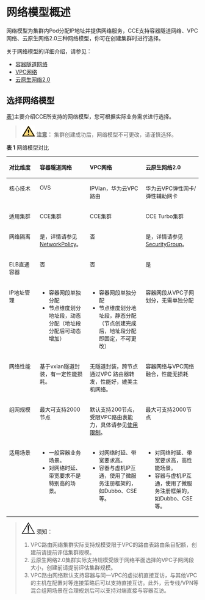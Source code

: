 # 网络模型概述<a name="cce_01_0281"></a>

网络模型为集群内Pod分配IP地址并提供网络服务，CCE支持容器隧道网络、VPC网络、云原生网络2.0三种网络模型，你可在创建集群时进行选择。

关于网络模型的详细介绍，请参见：

-   [容器隧道网络](容器隧道网络.md)
-   [VPC网络](VPC网络.md)
-   [云原生网络2.0](云原生网络2-0.md)

## 选择网络模型<a name="section15922428693"></a>

[表1](#zh-cn_topic_0146398798_table715802210336)主要介绍CCE所支持的网络模型，您可根据实际业务需求进行选择。

>![](public_sys-resources/icon-caution.gif) **注意：** 
>集群创建成功后，网络模型不可更改，请谨慎选择。

**表 1**  网络模型对比

<a name="zh-cn_topic_0146398798_table715802210336"></a>
<table><thead align="left"><tr id="zh-cn_topic_0146398798_row015822213316"><th class="cellrowborder" valign="top" width="15.951595159515952%" id="mcps1.2.5.1.1"><p id="zh-cn_topic_0146398798_p1715813225335"><a name="zh-cn_topic_0146398798_p1715813225335"></a><a name="zh-cn_topic_0146398798_p1715813225335"></a><strong id="zh-cn_topic_0146398798_b18239648143919"><a name="zh-cn_topic_0146398798_b18239648143919"></a><a name="zh-cn_topic_0146398798_b18239648143919"></a>对比维度</strong></p>
</th>
<th class="cellrowborder" valign="top" width="26.082608260826078%" id="mcps1.2.5.1.2"><p id="zh-cn_topic_0146398798_p1015919220339"><a name="zh-cn_topic_0146398798_p1015919220339"></a><a name="zh-cn_topic_0146398798_p1015919220339"></a><strong id="zh-cn_topic_0146398798_b129018364392"><a name="zh-cn_topic_0146398798_b129018364392"></a><a name="zh-cn_topic_0146398798_b129018364392"></a>容器隧道网络</strong></p>
</th>
<th class="cellrowborder" valign="top" width="29.022902290229023%" id="mcps1.2.5.1.3"><p id="zh-cn_topic_0146398798_p5158192253312"><a name="zh-cn_topic_0146398798_p5158192253312"></a><a name="zh-cn_topic_0146398798_p5158192253312"></a><strong id="zh-cn_topic_0146398798_b12902173623916"><a name="zh-cn_topic_0146398798_b12902173623916"></a><a name="zh-cn_topic_0146398798_b12902173623916"></a>VPC网络</strong></p>
</th>
<th class="cellrowborder" valign="top" width="28.942894289428946%" id="mcps1.2.5.1.4"><p id="zh-cn_topic_0146398798_p13620427132519"><a name="zh-cn_topic_0146398798_p13620427132519"></a><a name="zh-cn_topic_0146398798_p13620427132519"></a><strong id="b118445931714"><a name="b118445931714"></a><a name="b118445931714"></a>云原生网络2.0</strong></p>
</th>
</tr>
</thead>
<tbody><tr id="zh-cn_topic_0146398798_row3364165414382"><td class="cellrowborder" valign="top" width="15.951595159515952%" headers="mcps1.2.5.1.1 "><p id="zh-cn_topic_0146398798_p7365105418387"><a name="zh-cn_topic_0146398798_p7365105418387"></a><a name="zh-cn_topic_0146398798_p7365105418387"></a>核心技术</p>
</td>
<td class="cellrowborder" valign="top" width="26.082608260826078%" headers="mcps1.2.5.1.2 "><p id="zh-cn_topic_0146398798_p205912419393"><a name="zh-cn_topic_0146398798_p205912419393"></a><a name="zh-cn_topic_0146398798_p205912419393"></a>OVS</p>
</td>
<td class="cellrowborder" valign="top" width="29.022902290229023%" headers="mcps1.2.5.1.3 "><p id="zh-cn_topic_0146398798_p1759117483919"><a name="zh-cn_topic_0146398798_p1759117483919"></a><a name="zh-cn_topic_0146398798_p1759117483919"></a>IPVlan，华为云VPC路由</p>
</td>
<td class="cellrowborder" valign="top" width="28.942894289428946%" headers="mcps1.2.5.1.4 "><p id="zh-cn_topic_0146398798_p962082712256"><a name="zh-cn_topic_0146398798_p962082712256"></a><a name="zh-cn_topic_0146398798_p962082712256"></a>华为云VPC弹性网卡/弹性辅助网卡</p>
</td>
</tr>
<tr id="zh-cn_topic_0146398798_row9184022123919"><td class="cellrowborder" valign="top" width="15.951595159515952%" headers="mcps1.2.5.1.1 "><p id="zh-cn_topic_0146398798_p939214336391"><a name="zh-cn_topic_0146398798_p939214336391"></a><a name="zh-cn_topic_0146398798_p939214336391"></a>适用集群</p>
</td>
<td class="cellrowborder" valign="top" width="26.082608260826078%" headers="mcps1.2.5.1.2 "><p id="zh-cn_topic_0146398798_p183921533143919"><a name="zh-cn_topic_0146398798_p183921533143919"></a><a name="zh-cn_topic_0146398798_p183921533143919"></a>CCE集群</p>
</td>
<td class="cellrowborder" valign="top" width="29.022902290229023%" headers="mcps1.2.5.1.3 "><p id="zh-cn_topic_0146398798_p139214338397"><a name="zh-cn_topic_0146398798_p139214338397"></a><a name="zh-cn_topic_0146398798_p139214338397"></a>CCE集群</p>
</td>
<td class="cellrowborder" valign="top" width="28.942894289428946%" headers="mcps1.2.5.1.4 "><p id="zh-cn_topic_0146398798_p7914115121510"><a name="zh-cn_topic_0146398798_p7914115121510"></a><a name="zh-cn_topic_0146398798_p7914115121510"></a>CCE Turbo集群</p>
</td>
</tr>
<tr id="zh-cn_topic_0146398798_row18748936104718"><td class="cellrowborder" valign="top" width="15.951595159515952%" headers="mcps1.2.5.1.1 "><p id="zh-cn_topic_0146398798_p104711451154714"><a name="zh-cn_topic_0146398798_p104711451154714"></a><a name="zh-cn_topic_0146398798_p104711451154714"></a>网络隔离</p>
</td>
<td class="cellrowborder" valign="top" width="26.082608260826078%" headers="mcps1.2.5.1.2 "><p id="zh-cn_topic_0146398798_p20471351124715"><a name="zh-cn_topic_0146398798_p20471351124715"></a><a name="zh-cn_topic_0146398798_p20471351124715"></a>是，详情请参见<a href="NetworkPolicy.md">NetworkPolicy</a>。</p>
</td>
<td class="cellrowborder" valign="top" width="29.022902290229023%" headers="mcps1.2.5.1.3 "><p id="zh-cn_topic_0146398798_p1047145111471"><a name="zh-cn_topic_0146398798_p1047145111471"></a><a name="zh-cn_topic_0146398798_p1047145111471"></a>否</p>
</td>
<td class="cellrowborder" valign="top" width="28.942894289428946%" headers="mcps1.2.5.1.4 "><p id="zh-cn_topic_0146398798_p3620162742516"><a name="zh-cn_topic_0146398798_p3620162742516"></a><a name="zh-cn_topic_0146398798_p3620162742516"></a>是，详情请参见<a href="SecurityGroup.md">SecurityGroup</a>。</p>
</td>
</tr>
<tr id="row18486205482917"><td class="cellrowborder" valign="top" width="15.951595159515952%" headers="mcps1.2.5.1.1 "><p id="p148617549296"><a name="p148617549296"></a><a name="p148617549296"></a>ELB直通容器</p>
</td>
<td class="cellrowborder" valign="top" width="26.082608260826078%" headers="mcps1.2.5.1.2 "><p id="p154861548296"><a name="p154861548296"></a><a name="p154861548296"></a>否</p>
</td>
<td class="cellrowborder" valign="top" width="29.022902290229023%" headers="mcps1.2.5.1.3 "><p id="p548615422910"><a name="p548615422910"></a><a name="p548615422910"></a>否</p>
</td>
<td class="cellrowborder" valign="top" width="28.942894289428946%" headers="mcps1.2.5.1.4 "><p id="p9486354162919"><a name="p9486354162919"></a><a name="p9486354162919"></a>是</p>
</td>
</tr>
<tr id="zh-cn_topic_0146398798_row96181615010"><td class="cellrowborder" valign="top" width="15.951595159515952%" headers="mcps1.2.5.1.1 "><p id="zh-cn_topic_0146398798_p1726882465017"><a name="zh-cn_topic_0146398798_p1726882465017"></a><a name="zh-cn_topic_0146398798_p1726882465017"></a>IP地址管理</p>
</td>
<td class="cellrowborder" valign="top" width="26.082608260826078%" headers="mcps1.2.5.1.2 "><a name="ul17644143754410"></a><a name="ul17644143754410"></a><ul id="ul17644143754410"><li>容器网段单独分配</li><li>节点维度划分地址段，动态分配（地址段分配后可动态增加）</li></ul>
</td>
<td class="cellrowborder" valign="top" width="29.022902290229023%" headers="mcps1.2.5.1.3 "><a name="zh-cn_topic_0146398798_ul1259224495118"></a><a name="zh-cn_topic_0146398798_ul1259224495118"></a><ul id="zh-cn_topic_0146398798_ul1259224495118"><li>容器网段单独分配</li><li>节点维度划分地址段，静态分配（节点创建完成后，地址段分配即固定，不可更改）</li></ul>
</td>
<td class="cellrowborder" valign="top" width="28.942894289428946%" headers="mcps1.2.5.1.4 "><p id="p8694554174616"><a name="p8694554174616"></a><a name="p8694554174616"></a>容器网段从VPC子网划分，无需单独分配</p>
</td>
</tr>
<tr id="zh-cn_topic_0146398798_row1661816105018"><td class="cellrowborder" valign="top" width="15.951595159515952%" headers="mcps1.2.5.1.1 "><p id="zh-cn_topic_0146398798_p10269102415509"><a name="zh-cn_topic_0146398798_p10269102415509"></a><a name="zh-cn_topic_0146398798_p10269102415509"></a>网络性能</p>
</td>
<td class="cellrowborder" valign="top" width="26.082608260826078%" headers="mcps1.2.5.1.2 "><p id="zh-cn_topic_0146398798_p526982419507"><a name="zh-cn_topic_0146398798_p526982419507"></a><a name="zh-cn_topic_0146398798_p526982419507"></a>基于vxlan隧道封装，有一定性能损耗。</p>
</td>
<td class="cellrowborder" valign="top" width="29.022902290229023%" headers="mcps1.2.5.1.3 "><p id="p435133734112"><a name="p435133734112"></a><a name="p435133734112"></a>无隧道封装，跨节点通过VPC 路由器转发，性能好，媲美主机网络。</p>
</td>
<td class="cellrowborder" valign="top" width="28.942894289428946%" headers="mcps1.2.5.1.4 "><p id="p12150124903913"><a name="p12150124903913"></a><a name="p12150124903913"></a>容器网络与VPC网络融合，性能无损耗</p>
</td>
</tr>
<tr id="zh-cn_topic_0146398798_row262191685013"><td class="cellrowborder" valign="top" width="15.951595159515952%" headers="mcps1.2.5.1.1 "><p id="zh-cn_topic_0146398798_p142691524115014"><a name="zh-cn_topic_0146398798_p142691524115014"></a><a name="zh-cn_topic_0146398798_p142691524115014"></a>组网规模</p>
</td>
<td class="cellrowborder" valign="top" width="26.082608260826078%" headers="mcps1.2.5.1.2 "><p id="zh-cn_topic_0146398798_p72692024105016"><a name="zh-cn_topic_0146398798_p72692024105016"></a><a name="zh-cn_topic_0146398798_p72692024105016"></a>最大可支持2000节点</p>
</td>
<td class="cellrowborder" valign="top" width="29.022902290229023%" headers="mcps1.2.5.1.3 "><p id="zh-cn_topic_0146398798_p184026307513"><a name="zh-cn_topic_0146398798_p184026307513"></a><a name="zh-cn_topic_0146398798_p184026307513"></a>默认支持200节点，受限VPC路由表能力，具体请参见<a href="https://support.huaweicloud.com/productdesc-vpc/overview_0003.html" target="_blank" rel="noopener noreferrer">使用限制</a>。</p>
</td>
<td class="cellrowborder" valign="top" width="28.942894289428946%" headers="mcps1.2.5.1.4 "><p id="p107101541132219"><a name="p107101541132219"></a><a name="p107101541132219"></a>最大可支持2000节点</p>
</td>
</tr>
<tr id="zh-cn_topic_0146398798_row14400144693816"><td class="cellrowborder" valign="top" width="15.951595159515952%" headers="mcps1.2.5.1.1 "><p id="zh-cn_topic_0146398798_p1926972465013"><a name="zh-cn_topic_0146398798_p1926972465013"></a><a name="zh-cn_topic_0146398798_p1926972465013"></a>适用场景</p>
</td>
<td class="cellrowborder" valign="top" width="26.082608260826078%" headers="mcps1.2.5.1.2 "><a name="zh-cn_topic_0146398798_ul619513457509"></a><a name="zh-cn_topic_0146398798_ul619513457509"></a><ul id="zh-cn_topic_0146398798_ul619513457509"><li>一般容器业务场景。</li><li>对网络时延、带宽要求不是特别高的场景。</li></ul>
</td>
<td class="cellrowborder" valign="top" width="29.022902290229023%" headers="mcps1.2.5.1.3 "><a name="zh-cn_topic_0146398798_ul1659212532511"></a><a name="zh-cn_topic_0146398798_ul1659212532511"></a><ul id="zh-cn_topic_0146398798_ul1659212532511"><li>对网络时延、带宽要求高。</li><li>容器与虚机IP互通，使用了微服务注册框架的，如Dubbo、CSE等。</li></ul>
</td>
<td class="cellrowborder" valign="top" width="28.942894289428946%" headers="mcps1.2.5.1.4 "><a name="zh-cn_topic_0146398798_ul10867019880"></a><a name="zh-cn_topic_0146398798_ul10867019880"></a><ul id="zh-cn_topic_0146398798_ul10867019880"><li>对网络时延、带宽要求高，高性能场景。</li><li>容器与虚机IP互通，使用了微服务注册框架的，如Dubbo、CSE等。</li></ul>
</td>
</tr>
</tbody>
</table>

>![](public_sys-resources/icon-notice.gif) **须知：** 
>1.  VPC路由网络集群实际支持规模受限于VPC的路由表路由条目配额，创建前请提前评估集群规模。
>2.  云原生网络2.0集群实际支持规模受限于网络平面选择的VPC子网网段大小，创建前请提前评估集群规模。
>3.  VPC路由网络默认支持容器与同一VPC的虚拟机直接互访，与其他VPC的主机在配置对等连接策略后可以支持直接互访。此外，云专线/VPN等混合组网场景在合理规划后可以支持对端直接与容器互访。

